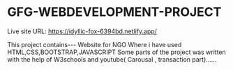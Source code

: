 # GFG-WEBDEVELOPMENT-PROJECT

Live site URL:
https://idyllic-fox-6394bd.netlify.app/

This project contains---
Website for NGO
Where i have used HTML,CSS,BOOTSTRAP,JAVASCRIPT
Some parts of the project was written with the help of W3schools and youtube( Carousal , transaction part)......
